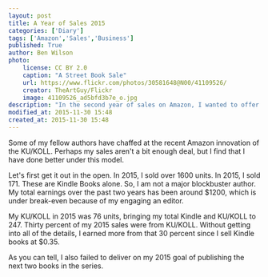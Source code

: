 ```yaml
---
layout: post
title: A Year of Sales 2015
categories: ['Diary']
tags: ['Amazon','Sales','Business']
published: True
author: Ben Wilson
photo:
    license: CC BY 2.0
    caption: "A Street Book Sale"
    url: https://www.flickr.com/photos/30581648@N00/41109526/
    creator: TheArtGuy/Flickr
    image: 41109526_ad5bfd3b7e_o.jpg
description: "In the second year of sales on Amazon, I wanted to offer a few basic stats on KU/KOLL."
modified_at: 2015-11-30 15:48
created_at: 2015-11-30 15:48
---
```


Some of my fellow authors have chaffed at the recent Amazon innovation of the KU/KOLL. Perhaps my sales aren't a bit enough deal, but I find that I have done better under this model.

<!-- more -->

Let's first get it out in the open. In 2015, I sold over 1600 units. In 2015, I sold 171. These are Kindle Books alone. So, I am not a major blockbuster author. My total earnings over the past two years has been around $1200, which is under break-even because of my engaging an editor.

My KU/KOLL in 2015 was 76 units, bringing my total Kindle and KU/KOLL to 247. Thirty percent of my 2015 sales were from KU/KOLL. Without getting into all of the details, I earned more from that 30 percent since I sell Kindle books at $0.35.

As you can tell, I also failed to deliver on my 2015 goal of publishing the next two books in the series.